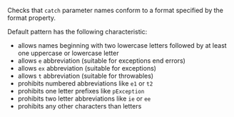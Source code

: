 Checks that `catch` parameter names conform to a format specified by the
format property.

Default pattern has the following characteristic:

-   allows names beginning with two lowercase letters followed by at
    least one uppercase or lowercase letter
-   allows `e` abbreviation (suitable for exceptions end errors)
-   allows `ex` abbreviation (suitable for exceptions)
-   allows `t` abbreviation (suitable for throwables)
-   prohibits numbered abbreviations like `e1` or `t2`
-   prohibits one letter prefixes like `pException`
-   prohibits two letter abbreviations like `ie` or `ee`
-   prohibits any other characters than letters